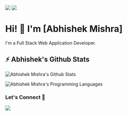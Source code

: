 [![](https://komarev.com/ghpvc/?username=mishabhi&color=blue&label=Profile%20Visitors)](https://github.com/mishabhi)
[![](https://img.shields.io/github/followers/mishabhi?label=GitHub%20Followers)](https://github.com/mishabhi)

# Hi! 👋 I'm [Abhishek Mishra]

I'm a Full Stack Web Application Developer.

## ⚡ Abhishek's Github Stats

![Abhishek Mishra's Github Stats](https://github-readme-stats.vercel.app/api?username=mishabhi&theme=flag-india&include_all_commits=true&count_private=true&show_icons=true&hide=contribs)

![Abhishek Mishra's Programming Languages](https://github-readme-stats.vercel.app/api/top-langs/?username=mishabhi&theme=flag-india&langs_count=10&layout=compact&hide=makefile,ruby,shell,objective-c)

### Let's Connect 🔗

[![](https://img.shields.io/badge/linkedin-%230077B5.svg?&style=for-the-badge&logo=linkedin&logoColor=white0e76a8)](https://www.linkedin.com/in/mishabhi/)
